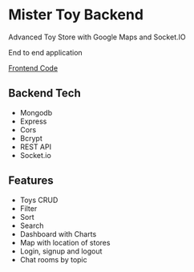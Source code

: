 # Mister Toy Backend

<p>Advanced Toy Store with Google Maps and Socket.IO</p>
<p>End to end application</p>
<a href="https://github.com/shaniKupiec/Mister-Toy-Frontend" target="blank">Frontend Code</a>

## Backend Tech
- Mongodb
- Express
- Cors
- Bcrypt
- REST API
- Socket.io

## Features
- Toys CRUD
- Filter
- Sort
- Search
- Dashboard with Charts
- Map with location of stores
- Login, signup and logout
- Chat rooms by topic
